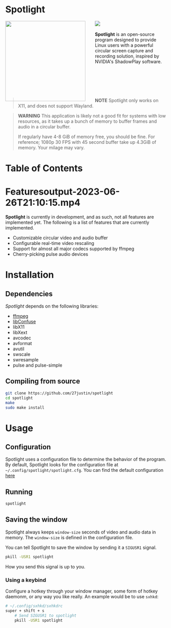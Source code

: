 # Spotlight


<img src="blob/master/artifacts/logo.png" align="left" style="display: inline; width: 250px; height: auto; margin-right: 30px">

<p name="introduction" style="padding-bottom: 90px">
<img src="https://img.shields.io/badge/Made%20with%20C-A8B9CC?logo=C&style=for-the-badge&labelColor=111111" />
<br><br>
<b>Spotlight</b> is an open-source program designed to provide Linux users with a powerful circular screen capture and recording solution, inspired by NVIDIA's ShadowPlay software.
</p>

> **NOTE**
> Spotlight only works on X11, and does not support Wayland.

> **WARNING**
> This application is likely not a good fit for systems with low resources, as it takes up a bunch of memory to buffer frames and audio in a circular buffer.
>
> If regularly have 4-8 GiB of memory free, you should be fine.
> For reference; 1080p 30 FPS with 45 second buffer take up 4.3GiB of memory. Your milage may vary.

# Table of Contents


# Featuresoutput-2023-06-26T21:10:15.mp4

**Spotlight** is currently in development, and as such, not all features are implemented yet. The following is a list of features that are currently implemented.

- Customizable circular video and audio buffer
- Configurable real-time video rescaling
- Support for almost all major codecs supported by ffmpeg
- Cherry-picking pulse audio devices


# Installation

## Dependencies

*Spotlight* depends on the following libraries:
- [ffmpeg](https://ffmpeg.org/)
- [libConfuse](https://github.com/libconfuse/libconfuse)
- libX11
- libXext
- avcodec
- avformat
- avutil
- swscale
- swresample
- pulse and pulse-simple

## Compiling from source

```bash
git clone https://github.com/27justin/spotlight
cd spotlight
make
sudo make install
```

# Usage

## Configuration

Spotlight uses a configuration file to determine the behavior of the program. By default, Spotlight looks for the configuration file at `~/.config/spotlight/spotlight.cfg`. You can find the default configuration [here](blob/master/artifacts/default.cfg)

## Running

```bash
spotlight
```

## Saving the window

Spotlight always keeps `window-size` seconds of video and audio data in memory. The `window-size` is defined in the configuration file.

You can tell Spotlight to save the window by sending it a `SIGUSR1` signal.

```bash
pkill -USR1 spotlight
```

How you send this signal is up to you.

### Using a keybind

Configure a hotkey through your window manager, some form of hotkey daemonm, or any way you like really.
An example would be to use `sxhkd`:

```bash
# ~/.config/sxhkd/sxhkdrc
super + shift + s
    # Send SIGUSR1 to spotlight
    pkill -USR1 spotlight
```


